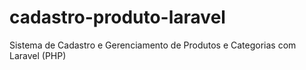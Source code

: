 # cadastro-produto-laravel
Sistema de Cadastro e Gerenciamento de Produtos e Categorias com Laravel (PHP)
